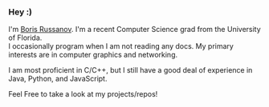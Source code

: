 <h3> Hey :) </h3>

I'm [Boris Russanov](https://s1gr4y.github.io/). I'm a recent Computer Science grad from the University of Florida.\
I occasionally program when I am not reading any docs. My primary interests are in computer graphics and networking.

I am most proficient in C/C++, but I still have a good deal of experience in Java, Python, and JavaScript.

Feel Free to take a look at my projects/repos!
